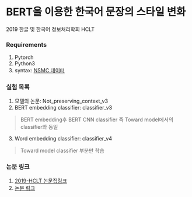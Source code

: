 # BERT을 이용한 한국어 문장의 스타일 변화
2019 한글 및 한국어 정보처리학회 HCLT

### Requirements
1. Pytorch
2. Python3
3. syntax: [NSMC 데이터](https://github.com/e9t/nsmc)

### 실험 목록
1. 모델의 논문: Not_preserving_context_v3
2. BERT embedding classifier: classifier_v3
> BERT embedding후 BERT CNN classifier
> 즉 Toward model에서의 classifier와 동일
3. Word embedding classifier: classifier_v4 
> Toward model classifier 부분만 학습

### 논문 링크
1. [2019-HCLT 논문집링크](http://hclt.kr/symp/?lnb=conference)
2. [논문 링크](https://drive.google.com/file/d/1lAx0aN2h_cuNuHaPdbOA9L7uGtEBfknF/view?usp=sharing)
